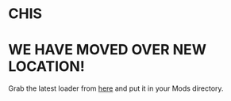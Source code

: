 # CHIS
# WE HAVE MOVED OVER NEW LOCATION!
Grab the latest loader from [here](https://github.com/NEKO-Client/NEKOClientSAFETY/releases/latest/Serpent.Loader.dll) and put it in your Mods directory.